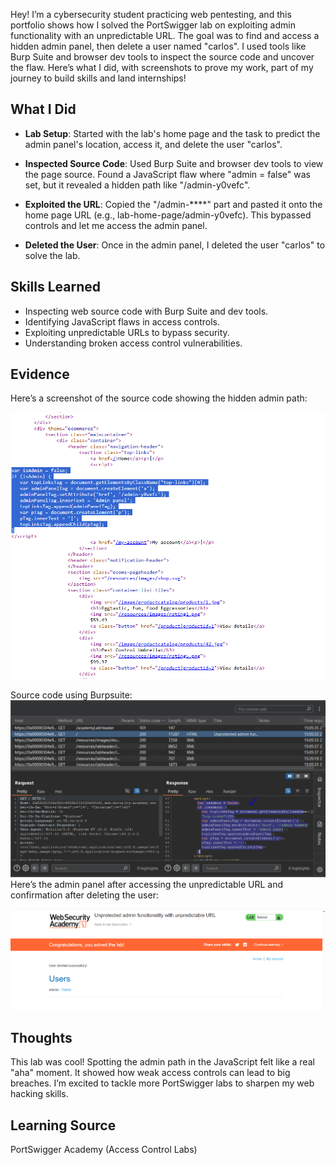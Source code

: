 Hey! I’m a cybersecurity student practicing web pentesting, and this portfolio shows how I solved the PortSwigger lab on exploiting admin functionality with an unpredictable URL. The goal was to find and access a hidden admin panel, then delete a user named "carlos". I used tools like Burp Suite and browser dev tools to inspect the source code and uncover the flaw. Here’s what I did, with screenshots to prove my work, part of my journey to build skills and land internships!

## What I Did

- **Lab Setup**: Started with the lab's home page and the task to predict the admin panel's location, access it, and delete the user "carlos".
- **Inspected Source Code**: Used Burp Suite and browser dev tools to view the page source. Found a JavaScript flaw where "admin = false" was set, but it revealed a hidden path like "/admin-y0vefc".
- **Exploited the URL**: Copied the "/admin-****" part and pasted it onto the home page URL (e.g., lab-home-page/admin-y0vefc). This bypassed controls and let me access the admin panel.
    
- **Deleted the User**: Once in the admin panel, I deleted the user "carlos" to solve the lab.
    

## Skills Learned

- Inspecting web source code with Burp Suite and dev tools.
- Identifying JavaScript flaws in access controls.
- Exploiting unpredictable URLs to bypass security.
- Understanding broken access control vulnerabilities.

## Evidence

Here’s a screenshot of the source code showing the hidden admin path:

![](screenshots/Pasted%20image%2020250922154926.png)

Source code using Burpsuite:
![](screenshots/Pasted%20image%2020250922155210.png)
Here’s the admin panel after accessing the unpredictable URL and confirmation after deleting the user:

![](screenshots/Pasted%20image%2020250922155041.png)


## Thoughts

This lab was cool! Spotting the admin path in the JavaScript felt like a real "aha" moment. It showed how weak access controls can lead to big breaches. I’m excited to tackle more PortSwigger labs to sharpen my web hacking skills.
## Learning Source

PortSwigger Academy (Access Control Labs)
